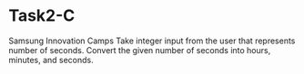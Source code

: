 # Task2-C
Samsung Innovation Camps
Take integer input from the user that represents number of seconds. 
Convert the given number of seconds into hours, minutes, and seconds.
